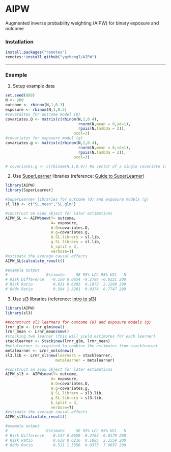 
# AIPW

<!-- badges: start -->
<!-- badges: end -->

Augmented inverse probability weighting (AIPW) for binary exposure and outcome


### Installation

``` r
install.packages("remotes")
remotes::install_github("yqzhong7/AIPW")
```

------

### Example

1. Setup example data

``` r
set.seed(888)
N <- 200
outcome <- rbinom(N,1,0.3)
exposure <- rbinom(N,1,0.5)
#covaraites for outcome model (Q)
covariates.Q <- matrix(c(rbinom(N,1,0.4),
                                rnorm(N,mean = 0,sd=1),
                                rpois(N,lambda = 2)),
                              ncol=3)
#covariates for exposure model (g)
covariates.g <- matrix(c(rbinom(N,1,0.4),
                                rnorm(N,mean = 0,sd=1),
                                rpois(N,lambda = 2)),
                              ncol=3)

# covariates.g <- c(rbinom(N,1,0.4)) #a vector of a single covariate is also supported
```

2. Use [SuperLearner](https://cran.r-project.org/web/packages/SuperLearner/index.html) libraries (reference: [Guide to SuperLearner](https://cran.r-project.org/web/packages/SuperLearner/vignettes/Guide-to-SuperLearner.html))


``` r
library(AIPW)
library(SuperLearner)

#SuperLearner libraries for outcome (Q) and exposure models (g)
sl.lib <- c("SL.mean","SL.glm")

#construct an aipw object for later estimations 
AIPW_SL <- AIPW$new(Y= outcome,
                    A= exposure,
                    W.Q=covariates.Q, 
                    W.g=covariates.g,
                    Q.SL.library = sl.lib,
                    g.SL.library = sl.lib,
                    k_split = 3,
                    verbose=T)
#estimate the average causal effects
AIPW_SL$calculate_result()

#example output
#                 Estimate     SE 95% LCL 95% UCL   N
# Risk Difference   -0.150 0.0654 -0.2786 -0.0221 200
# Risk Ratio         0.631 0.6203  0.1872  2.1299 200
# Odds Ratio         0.504 1.3261  0.0374  6.7747 200
```

3. Use [sl3](https://tlverse.org/sl3/index.html) libraries (reference: [Intro to sl3](https://tlverse.org/sl3/articles/intro_sl3.html))


```R
library(AIPW)
library(sl3)

##construct sl3 learners for outcome (Q) and exposure models (g)
lrnr_glm <- Lrnr_glm$new()
lrnr_mean <- Lrnr_mean$new()
#stacking two learner (this will yield estimates for each learner)
stacklearner <- Stack$new(lrnr_glm, lrnr_mean) 
#metalearner is required to combine the estimates from stacklearner
metalearner <- Lrnr_nnls$new()
sl3.lib <- Lrnr_sl$new(learners = stacklearner,
                      metalearner = metalearner)

#construct an aipw object for later estimations 
AIPW_sl3 <- AIPW$new(Y= outcome,
                    A= exposure,
                    W.Q=covariates.Q, 
                    W.g=covariates.g,
                    Q.SL.library = sl3.lib,
                    g.SL.library = sl3.lib,
                    k_split = 3,
                    verbose=T)
#estimate the average causal effects
AIPW_sl3$calculate_result()

#example output
#                 Estimate     SE 95% LCL 95% UCL   N
# Risk Difference   -0.147 0.0659 -0.2763 -0.0179 200
# Risk Ratio         0.638 0.6216  0.1885  2.1559 200
# Odds Ratio         0.511 1.3356  0.0373  7.0037 200
```
